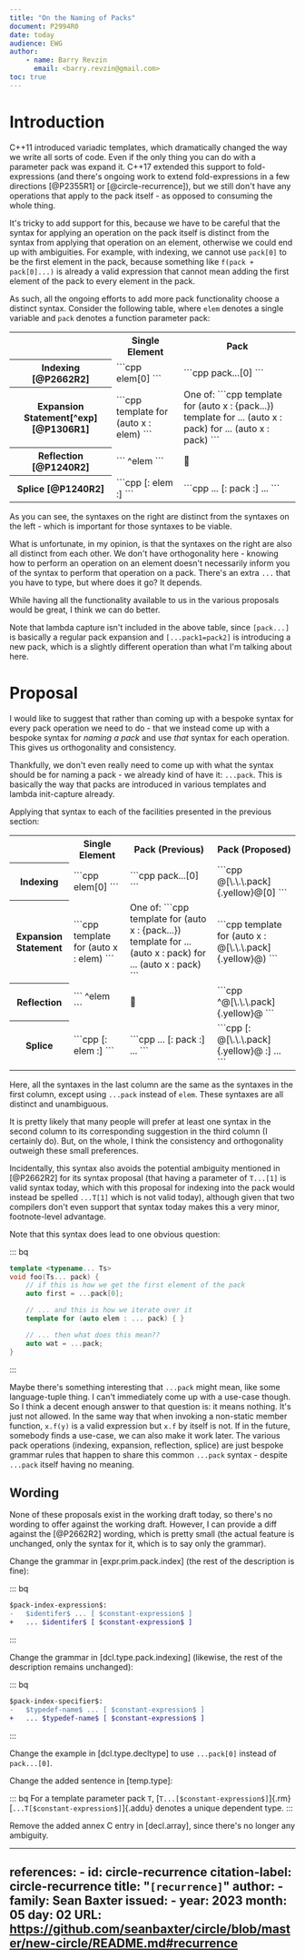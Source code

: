 ```yaml
---
title: "On the Naming of Packs"
document: P2994R0
date: today
audience: EWG
author:
    - name: Barry Revzin
      email: <barry.revzin@gmail.com>
toc: true
---
```


<style type="text/css">
span.yellow {
    background-color: #ffff00;
}
</style>

# Introduction

C++11 introduced variadic templates, which dramatically changed the way we write all sorts of code. Even if the only thing you can do with a parameter pack was expand it. C++17 extended this support to fold-expressions (and there's ongoing work to extend fold-expressions in a few directions [@P2355R1] or [@circle-recurrence]), but we still don't have any operations that apply to the pack itself - as opposed to consuming the whole thing.

It's tricky to add support for this, because we have to be careful that the syntax for applying an operation on the pack itself is distinct from the syntax from applying that operation on an element, otherwise we could end up with ambiguities. For example, with indexing, we cannot use `pack[0]` to be the first element in the pack, because something like `f(pack + pack[0]...)` is already a valid expression that cannot mean adding the first element of the pack to every element in the pack.

As such, all the ongoing efforts to add more pack functionality choose a distinct syntax. Consider the following table, where `elem` denotes a single variable and `pack` denotes a function parameter pack:

<table>
<tr><th/><th>Single Element</th><th>Pack</th></tr>
<tr><th style="vertical-align:middle;">Indexing [@P2662R2]</th><td>
```cpp
elem[0]
```
</td><td>
```cpp
pack...[0]
```
</td></tr>
<tr><th style="vertical-align:middle;">Expansion Statement[^exp] [@P1306R1]</th><td style="vertical-align:middle;">
```cpp
template for (auto x : elem)
```
</td><td >
One of:
```cpp
template for (auto x : {pack...})
template for ... (auto x : pack)
for ... (auto x : pack)
```
</td></tr>
<tr><th style="vertical-align:middle;">Reflection [@P1240R2]</th><td>
```
^elem
```
</td><td style="vertical-align:middle;">🤷</td></tr>
<tr><th style="vertical-align:middle;">Splice [@P1240R2]</th><td>
```cpp
[: elem :]
```
</td><td>
```cpp
... [: pack :] ...
```
</td></tr>
</table>

As you can see, the syntaxes on the right are distinct from the syntaxes on the left - which is important for those syntaxes to be viable.

What is unfortunate, in my opinion, is that the syntaxes on the right are also all distinct from each other. We don't have orthogonality here - knowing how to perform an operation on an element doesn't necessarily inform you of the syntax to perform that operation on a pack. There's an extra `...` that you have to type, but where does it go? It depends.

While having all the functionality available to us in the various proposals would be great, I think we can do better.

Note that lambda capture isn't included in the above table, since `[pack...]` is basically a regular pack expansion and `[...pack1=pack2]` is introducing a new pack, which is a slightly different operation than what I'm talking about here.

[^exp]: For expansion statements, even though we've agreed on the `template for` syntax, there does not appear to be a published document that uses that syntax. Also, the last revision doesn't have support for expanding over a pack due to the lack of syntax - the three options presented here are various ideas that have come up in various conversations with people.

# Proposal

I would like to suggest that rather than coming up with a bespoke syntax for every pack operation we need to do - that we instead come up with a bespoke syntax for _naming a pack_ and use _that_ syntax for each operation. This gives us orthogonality and consistency.

Thankfully, we don't even really need to come up with what the syntax should be for naming a pack - we already kind of have it: `...pack`. This is basically the way that packs are introduced in various templates and lambda init-capture already.

Applying that syntax to each of the facilities presented in the previous section:


<table>
<tr><th/><th>Single Element</th><th>Pack (Previous)</th><th>Pack (Proposed)</th></tr>
<tr><th style="vertical-align:middle;">Indexing</th><td>
```cpp
elem[0]
```
</td><td>
```cpp
pack...[0]
```
</td><td>
```cpp
@[\.\.\.pack]{.yellow}@[0]
```
</td></tr>
<tr><th style="vertical-align:middle;">Expansion Statement</th><td style="vertical-align:middle;">
```cpp
template for (auto x : elem)
```
</td><td >
One of:
```cpp
template for (auto x : {pack...})
template for ... (auto x : pack)
for ... (auto x : pack)
```
</td><td style="vertical-align:middle;">
```cpp
template for (auto x : @[\.\.\.pack]{.yellow}@)
```
</td></tr>
<tr><th style="vertical-align:middle;">Reflection</th><td>
```
^elem
```
</td><td style="vertical-align:middle;">🤷</td><td>
```cpp
^@[\.\.\.pack]{.yellow}@
```
</td></tr>
<tr><th style="vertical-align:middle;">Splice</th><td>
```cpp
[: elem :]
```
</td><td>
```cpp
... [: pack :] ...
```
</td><td>
```cpp
[: @[\.\.\.pack]{.yellow}@ :] ...
```
</td></tr>
</table>

Here, all the syntaxes in the last column are the same as the syntaxes in the first column, except using `...pack` instead of `elem`. These syntaxes are all distinct and unambiguous.

It is pretty likely that many people will prefer at least one syntax in the second column to its corresponding suggestion in the third column (I certainly do). But, on the whole, I think the consistency and orthogonality outweigh these small preferences.

Incidentally, this syntax also avoids the potential ambiguity mentioned in [@P2662R2] for its syntax proposal (that having a parameter of `T...[1]` is valid syntax today, which with this proposal for indexing into the pack would instead be spelled `...T[1]` which is not valid today), although given that two compilers don't even support that syntax today makes this a very minor, footnote-level advantage.

Note that this syntax does lead to one obvious question:

::: bq
```cpp
template <typename... Ts>
void foo(Ts... pack) {
    // if this is how we get the first element of the pack
    auto first = ...pack[0];

    // ... and this is how we iterate over it
    template for (auto elem : ... pack) { }

    // ... then what does this mean??
    auto wat = ...pack;
}
```
:::

Maybe there's something interesting that `...pack` might mean, like some language-tuple thing. I can't immediately come up with a use-case though. So I think a decent enough answer to that question is: it means nothing. It's just not allowed. In the same way that when invoking a non-static member function, `x.f(y)` is a valid expression but `x.f` by itself is not. If in the future, somebody finds a use-case, we can also make it work later. The various pack operations (indexing, expansion, reflection, splice) are just bespoke grammar rules that happen to share this common `...pack` syntax - despite `...pack` itself having no meaning.

## Wording

None of these proposals exist in the working draft today, so there's no wording to offer against the working draft. However, I can provide a diff against the [@P2662R2] wording, which is pretty small (the actual feature is unchanged, only the syntax for it, which is to say only the grammar).

Change the grammar in [expr.prim.pack.index] (the rest of the description is fine):

::: bq
```diff
$pack-index-expression$:
-   $identifer$ ... [ $constant-expression$ ]
+   ... $identifer$ [ $constant-expression$ ]
```
:::

Change the grammar in [dcl.type.pack.indexing] (likewise, the rest of the description remains unchanged):

::: bq
```diff
$pack-index-specifier$:
-   $typedef-name$ ... [ $constant-expression$ ]
+   ... $typedef-name$ [ $constant-expression$ ]
```
:::

Change the example in [dcl.type.decltype] to use `...pack[0]` instead of `pack...[0]`.

Change the added sentence in [temp.type]:

::: bq
For a template parameter pack `T`, [`T...[$constant-expression$]`]{.rm} [`...T[$constant-expression$]`]{.addu} denotes a unique dependent type.
:::

Remove the added annex C entry in [decl.array], since there's no longer any ambiguity.

---
references:
    - id: circle-recurrence
      citation-label: circle-recurrence
      title: "`[recurrence]`"
      author:
        - family: Sean Baxter
      issued:
        - year: 2023
          month: 05
          day: 02
      URL: https://github.com/seanbaxter/circle/blob/master/new-circle/README.md#recurrence
---
